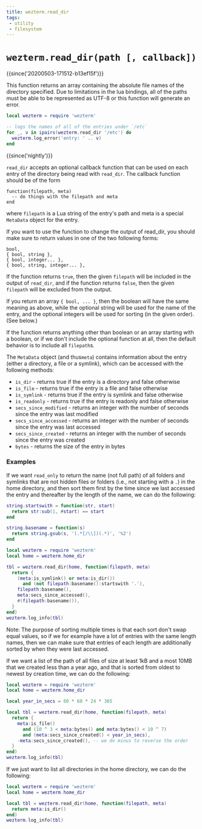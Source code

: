 ```yaml
---
title: wezterm.read_dir
tags:
 - utility
 - filesystem
---
```

# `wezterm.read_dir(path [, callback])`

{{since('20200503-171512-b13ef15f')}}

This function returns an array containing the absolute file names of the
directory specified.  Due to limitations in the lua bindings, all of the paths
must be able to be represented as UTF-8 or this function will generate an
error.

```lua
local wezterm = require 'wezterm'

-- logs the names of all of the entries under `/etc`
for _, v in ipairs(wezterm.read_dir '/etc') do
  wezterm.log_error('entry: ' .. v)
end
```

{{since('nightly')}}

`read_dir` accepts an optional callback function that can be used on each entry
of the directory being read with `read_dir`. The callback function should be of the form
```
function(filepath, meta)
  -- do things with the filepath and meta
end
```
where `filepath` is a Lua string of the entry's path and meta is a special `MetaData`
object for the entry.

If you want to use the function to change the output of read_dir, you should make sure
to return values in one of the two following forms:
```
bool,
{ bool, string },
{ bool, integer... },
{ bool, string, integer... },
```

If the function returns `true`, then the given `filepath` will be included in the output
of `read_dir`, and if the function returns `false`, then the given `filepath` will be
excluded from the output.

If you return an array `{ bool, ... }`, then the boolean will have the same meaning
as above, while the optional string will be used for the name of the entry, and the optional
integers will be used for sorting (in the given order). (See below.)

If the function returns anything other than boolean or an array starting with a boolean,
or if we don't include the optional function at all, then the default behavior is to include
all `filepath`s.

The `MetaData` object (and thus`meta`) contains information about the entry (either
a directory, a file or a symlink), which can be accessed with the following methods:

* `is_dir` - returns true if the entry is a directory and false otherwise
* `is_file` - returns true if the entry is a file and false otherwise
* `is_symlink` - returns true if the entry is symlink and false otherwise
* `is_readonly` - returns true if the entry is readonly and false otherwise
* `secs_since_modified` - returns an integer with the number of seconds since
  the entry was last modified
* `secs_since_accessed` - returns an integer with the number of seconds since
  the entry was last accessed
* `secs_since_created` - returns an integer with the number of seconds since
  the entry was created
* `bytes` - returns the size of the entry in bytes

### Examples

If we want `read_only` to return the name (not full path) of all folders and symlinks that
are not hidden files or folders (i.e., not starting with a `.`) in the home directory,
and then sort them first by the time since we last accessed the entry and thereafter
by the length of the name, we can do the following:

```lua
string.startswith = function(str, start)
  return str:sub(1, #start) == start
end

string.basename = function(s)
  return string.gsub(s, '(.*[/\\])(.*)', '%2')
end

local wezterm = require 'wezterm'
local home = wezterm.home_dir

tbl = wezterm.read_dir(home, function(filepath, meta)
  return {
    (meta:is_symlink() or meta:is_dir())
      and (not filepath:basename():startswith '.'),
    filepath:basename(),
    meta:secs_since_accessed(),
    #(filepath:basename()),
  }
end)
wezterm.log_info(tbl)
```

Note: The purpose of sorting multiple times is that each sort don't swap equal values,
so if we for example have a lot of entries with the same length names, then we can
make sure that entries of each length are additionally sorted by when they were last
accessed.

If we want a list of the path of all files of size at least 1kB and a most 10MB
that we created less than a year ago, and that is sorted from oldest to newest by creation
time, we can do the following:

```lua
local wezterm = require 'wezterm'
local home = wezterm.home_dir

local year_in_secs = 60 * 60 * 24 * 365

local tbl = wezterm.read_dir(home, function(filepath, meta)
  return {
    meta:is_file()
      and (10 ^ 3 < meta:bytes() and meta:bytes() < 10 ^ 7)
      and (meta:secs_since_created() < year_in_secs),
    -meta:secs_since_created(), -- we do minus to reverse the order
  }
end)
wezterm.log_info(tbl)
```

If we just want to list all directories in the home directory, we can do the following:
```lua
local wezterm = require 'wezterm'
local home = wezterm.home_dir

local tbl = wezterm.read_dir(home, function(filepath, meta)
  return meta:is_dir()
end)
wezterm.log_info(tbl)
```

